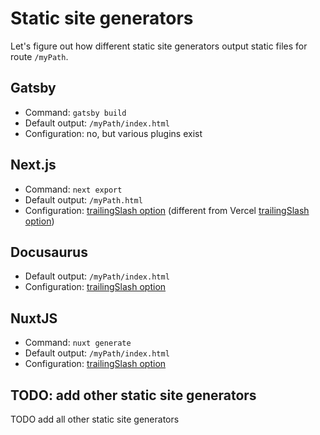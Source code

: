 
# Static site generators

Let's figure out how different static site generators output static files for route `/myPath`.

## Gatsby

- Command: `gatsby build`
- Default output: `/myPath/index.html` 
- Configuration: no, but various plugins exist

## Next.js

- Command: `next export`
- Default output: `/myPath.html`
- Configuration: [trailingSlash option](https://nextjs.org/docs/api-reference/next.config.js/trailing-slash) (different from Vercel [trailingSlash option](https://vercel.com/docs/cli#project-configuration/trailing-slash))

## Docusaurus

- Default output: `/myPath/index.html`
- Configuration: [trailingSlash option](https://docusaurus.io/docs/docusaurus.config.js#trailing-slash)

## NuxtJS

- Command: `nuxt generate`
- Default output: `/myPath/index.html`
- Configuration: [trailingSlash option](https://nuxtjs.org/docs/2.x/configuration-glossary/configuration-router#trailingslash)

## TODO: add other static site generators

TODO add all other static site generators

